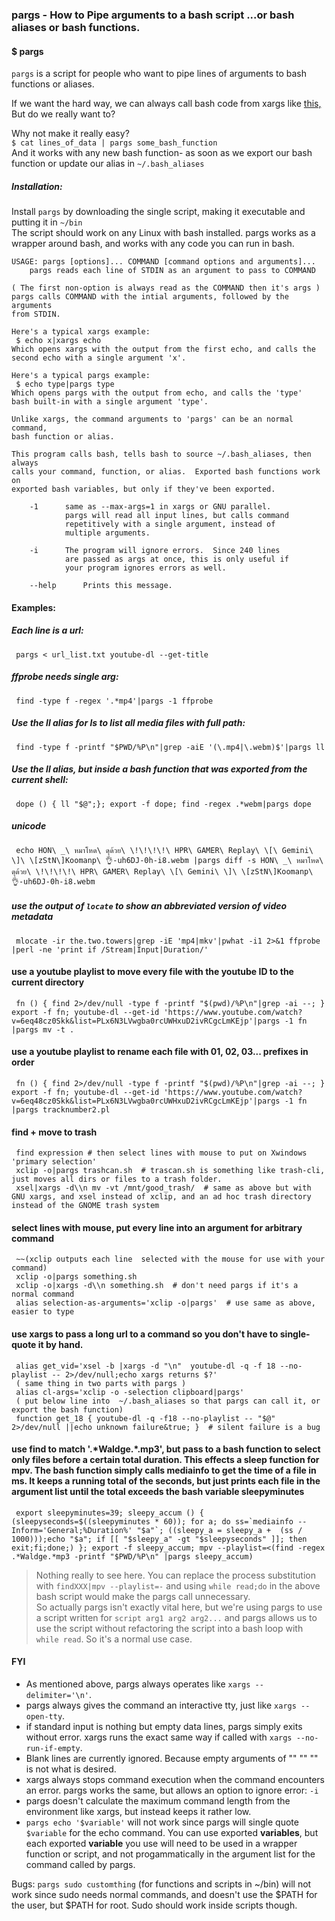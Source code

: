 ### pargs - How to Pipe arguments to a bash script    ...or bash aliases or bash functions.


#### $ pargs
`pargs` is a script for people who want to pipe lines of arguments to bash functions or aliases.

If we want the hard way, we can always call bash code from xargs like [this,](https://stackoverflow.com/questions/11003418/calling-shell-functions-with-xargs) But
do we really want to?

Why not make it really easy?    
`$ cat lines_of_data | pargs some_bash_function`    
And it works with any new bash function- as soon as we export our bash function or 
update our alias in `~/.bash_aliases`

##### Installation: 
Install `pargs` by downloading the single script, making it executable and putting it in `~/bin`    
The script should work on any Linux with bash installed.  pargs works as a wrapper around bash, and works with any code you can run in bash.


    USAGE: pargs [options]... COMMAND [command options and arguments]... 
    	pargs reads each line of STDIN as an argument to pass to COMMAND
    
    ( The first non-option is always read as the COMMAND then it's args )
    pargs calls COMMAND with the intial arguments, followed by the arguments 
    from STDIN. 
    
    Here's a typical xargs example:
     $ echo x|xargs echo
    Which opens xargs with the output from the first echo, and calls the 
    second echo with a single argument 'x'.
    
    Here's a typical pargs example:
     $ echo type|pargs type 
    Which opens pargs with the output from echo, and calls the 'type' 
    bash built-in with a single argument 'type'. 
    
    Unlike xargs, the command arguments to 'pargs' can be an normal command, 
    bash function or alias.
    
    This program calls bash, tells bash to source ~/.bash_aliases, then always
    calls your command, function, or alias.  Exported bash functions work on
    exported bash variables, but only if they've been exported.
    
    	-1 		same as --max-args=1 in xargs or GNU parallel.  
    			pargs will read all input lines, but calls command
    			repetitively with a single argument, instead of 
    			multiple arguments.
    
    	-i 		The program will ignore errors.  Since 240 lines 
    			are passed as args at once, this is only useful if
    			your program ignores errors as well.
    
    	--help		Prints this message.
    
#### Examples: 
    
##### Each line is a url:
     pargs < url_list.txt youtube-dl --get-title	
##### ffprobe needs single arg:
     find -type f -regex '.*mp4'|pargs -1 ffprobe	
##### Use the ll alias for ls to list all media files with full path: 
     find -type f -printf "$PWD/%P\n"|grep -aiE '(\.mp4|\.webm)$'|pargs ll
##### Use the ll alias, but inside a bash function that was exported from the current shell:
     dope () { ll "$@";}; export -f dope; find -regex .*webm|pargs dope
##### unicode
     echo HON\ _\ หมาโหด\ ดุด้วย\ \!\!\!\!\ HPR\ GAMER\ Replay\ \[\ Gemini\ \]\ \[zStN\]Koomanp\ 👌-uh6DJ-0h-i8.webm |pargs diff -s HON\ _\ หมาโหด\ ดุด้วย\ \!\!\!\!\ HPR\ GAMER\ Replay\ \[\ Gemini\ \]\ \[zStN\]Koomanp\ 👌-uh6DJ-0h-i8.webm 
##### use the output of `locate` to show an abbreviated version of video metadata
     mlocate -ir the.two.towers|grep -iE 'mp4|mkv'|pwhat -i1 2>&1 ffprobe |perl -ne 'print if /Stream|Input|Duration/'
#### use a youtube playlist to move every file with the youtube ID to the current directory
     fn () { find 2>/dev/null -type f -printf "$(pwd)/%P\n"|grep -ai --; } export -f fn; youtube-dl --get-id 'https://www.youtube.com/watch?v=6eq48cz0Skk&list=PLx6N3LVwgba0rcUWHxuD2ivRCgcLmKEjp'|pargs -1 fn |pargs mv -t . 
#### use a youtube playlist to rename each file with 01, 02, 03... prefixes in order
     fn () { find 2>/dev/null -type f -printf "$(pwd)/%P\n"|grep -ai --; } export -f fn; youtube-dl --get-id 'https://www.youtube.com/watch?v=6eq48cz0Skk&list=PLx6N3LVwgba0rcUWHxuD2ivRCgcLmKEjp'|pargs -1 fn |pargs tracknumber2.pl
#### find + move to trash
     find expression # then select lines with mouse to put on Xwindows 'primary selection' 
     xclip -o|pargs trashcan.sh  # trascan.sh is something like trash-cli, just moves all dirs or files to a trash folder.
     xsel|xargs -d\\n mv -vt /mnt/good_trash/  # same as above but with GNU xargs, and xsel instead of xclip, and an ad hoc trash directory instead of the GNOME trash system
#### select lines with mouse, put every line into an argument for arbitrary command
     ~~(xclip outputs each line  selected with the mouse for use with your command)
     xclip -o|pargs something.sh
     xclip -o|xargs -d\\n something.sh  # don't need pargs if it's a normal command
     alias selection-as-arguments='xclip -o|pargs'  # use same as above, easier to type

#### use xargs to pass a long url to a command so you don't have to single-quote it by hand.
     alias get_vid='xsel -b |xargs -d "\n"  youtube-dl -q -f 18 --no-playlist -- 2>/dev/null;echo xargs returns $?' 
     ( same thing in two parts with pargs ) 
     alias cl-args='xclip -o -selection clipboard|pargs'
     ( put below line into  ~/.bash_aliases so that pargs can call it, or export the bash function) 
     function get_18 { youtube-dl -q -f18 --no-playlist -- "$@" 2>/dev/null ||echo unknown failure&true; }  # silent failure is a bug
#### use find to match '.\*Waldge.\*.mp3', but pass to a bash function to select only files before a certain total duration.  This effects a sleep function for mpv.  The bash function simply calls mediainfo to get the time of a file in ms.  It keeps a running total of the seconds, but just prints each file in the argument list until the total exceeds the bash variable sleepyminutes
     export sleepyminutes=39; sleepy_accum () { (sleepyseconds=$((sleepyminutes * 60)); for a; do ss=`mediainfo --Inform='General;%Duration%' "$a"`; ((sleepy_a = sleepy_a +  (ss / 1000)));echo "$a"; if [[ "$sleepy_a" -gt "$sleepyseconds" ]]; then exit;fi;done;) }; export -f sleepy_accum; mpv --playlist=<(find -regex .*Waldge.*mp3 -printf "$PWD/%P\n" |pargs sleepy_accum)
>Nothing really to see here. You can replace the process substitution with `findXXX|mpv --playlist=-` and using `while read;do` in the above bash script would make the pargs call unnecessary.    
>So actually pargs isn't exactly vital here, but we're using pargs to use a script written for `script arg1 arg2 arg2...` and pargs allows us to use the script without refactoring the script into a bash loop with `while read`. So it's a normal use case.

#### FYI 
* As mentioned above, pargs always operates like `xargs --delimiter='\n'`.
* pargs always gives the command an interactive tty, just like `xargs --open-tty`. 
* if standard input is nothing but empty data lines, pargs simply exits without error. xargs runs the exact same way if  called with `xargs --no-run-if-empty`.    
* Blank lines are currently ignored.  Because empty arguments of "" "" "" is not what is desired.    
* xargs always stops command execution when the command encounters an error.  pargs works the same, but allows an option to ignore error: `-i`    
* pargs doesn't calculate the maximum command length from the environment like xargs, but instead keeps it rather low.    
* `pargs echo '$variable'` will not work since pargs will single quote `$variable` for the echo command.  You can use exported **variables**, but each exported **variable** you use will need to be used in a wrapper function or script, and not progammatically in the argument list for the command called by pargs.


Bugs: `pargs sudo customthing` (for functions and scripts in ~/bin) will not work since sudo needs normal commands, and doesn't use the $PATH for the user, but $PATH for root. Sudo should work inside scripts though.    


